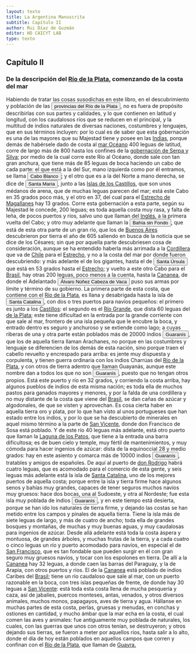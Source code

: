 ```yaml
---
layout: texto
title: La Argentina Manuscrita
subtitle: Capítulo II
author: Rui Díaz de Guzmán
editor: HD CAICYT LAB
type: texto
---
```


## Capítulo II

### De la descripción del <a href="https://recogito.pelagios.org/document/wzqxhk0h3vpikm/part/1/edit#7be163c3-bf83-4692-84ec-97a94d3b527b" target="_blank">Río de la Plata</a>, comenzando de la costa del mar

Habiendo de tratar las cosas susodichas en este libro, en el descubrimiento y población de las <a href="https://recogito.pelagios.org/document/wzqxhk0h3vpikm/part/1/edit#recogito-7bf631e9-d5e6-478c-b6a3-b03818b7928e" target="_blank"><button class="balloon" data-balloon-pos="up" data-balloon-length="large" data-balloon="virreyalty,spanish colony">provincias del Río de la Plata</button></a>, no es fuera de propósito describirlas con sus partes y calidades, y lo que contienen en latitud y longitud, con los caudalosos ríos que se reducen en el principal, y la multitud de indios naturales de diversas naciones, costumbres y lenguajes, que en sus términos incluyen: por lo cual es de saber que esta gobernación es una de las mayores que su Majestad tiene y posee en las <a href="https://recogito.pelagios.org/document/wzqxhk0h3vpikm/part/1/edit#644dc029-1624-42a6-a68a-a585880de247" target="_blank">Indias</a>, porque demás de habérsele dado de costa al <a href="https://recogito.pelagios.org/document/wzqxhk0h3vpikm/part/1/edit#bb94b632-a38b-4cfa-9d51-d1bf36ad09b8" target="_blank">mar Océano</a> 400 leguas de latitud, corre de largo más de 800 hasta los confines de la <a href="https://recogito.pelagios.org/document/wzqxhk0h3vpikm/part/1/edit#48b8097a-a4fd-488a-933d-3aa04ff85482" target="_blank">gobernación de Serpa y Silva</a>; por medio de la cual corre este Río al Océano, donde sale con tan gran anchura, que tiene más de 85 leguas de boca haciendo un cabo de cada parte: el que está a la del Sur, mano izquierda como por él entramos, se llama <a href="https://recogito.pelagios.org/document/wzqxhk0h3vpikm/part/1/edit#recogito-42782211-e0de-4f28-b74f-17f709889fcd" target="_blank"><button class="balloon" data-balloon-pos="up" data-balloon-length="large" data-balloon="Cape">Cabo Blanco</button></a>; y el otro que es a la del Norte a mano derecha, se dice de <a href="https://recogito.pelagios.org/document/wzqxhk0h3vpikm/part/1/edit#recogito-75b2831f-1047-4a01-bbe5-0291a7ed0fca" target="_blank"><button class="balloon" data-balloon-pos="up" data-balloon-length="large" data-balloon="Point">Santa María</button></a>, junto a las <a href="https://recogito.pelagios.org/document/wzqxhk0h3vpikm/part/1/edit#e9b7654d-2980-4ecd-a533-0186f1f4d69a" target="_blank">Islas de los Castillos</a>, que son unos médanos de arena, que de muchas leguas parecen del mar; está este Cabo en 35 grados poco más, y el otro en 37, del cual para el <a href="https://recogito.pelagios.org/document/wzqxhk0h3vpikm/part/1/edit#24efc0f6-b398-4664-b00e-b6669839a039" target="_blank">Estrecho de Magallanes</a> hay 13 grados. Corre esta gobernación a esta parte, según su Majestad le concede, 200 leguas; es toda aquella costa muy rasa, y falta de leña, de pocos puertos y ríos, salvo uno que llaman del <a href="https://recogito.pelagios.org/document/wzqxhk0h3vpikm/part/1/edit#14a61401-ffc2-4547-a103-ac643782e058" target="_blank">Inglés,</a> a la primera vuelta del Cabo; y otro muy adelante que llaman la <a href="https://recogito.pelagios.org/document/wzqxhk0h3vpikm/part/1/edit#recogito-7ebeeabb-b45d-4c01-8ae4-541469a06495" target="_blank"><button class="balloon" data-balloon-pos="up" data-balloon-length="large" data-balloon="Peninsula">Bahía sin Fondo</button></a>, que está de esta otra parte de un gran río, que los de <a href="https://recogito.pelagios.org/document/wzqxhk0h3vpikm/part/1/edit#6608d3d9-c67a-4fd5-863e-997822f5281d" target="_blank">Buenos Aires</a> descubrieron por tierra el año de 605 saliendo en busca de la noticia que se dice de los <rs xml:id="recogito-d0e3374c-0048-4373-a3f3-f832845d6178" type="event">Césares</rs>; sin que por aquella parte descubriesen cosa de consideración, aunque se ha entendido haberla más arrimada a la <a href="https://recogito.pelagios.org/document/wzqxhk0h3vpikm/part/1/edit#784574f2-e98a-4dbb-a097-94603e6dd5e5" target="_blank">Cordillera</a> que va de <a href="https://recogito.pelagios.org/document/wzqxhk0h3vpikm/part/1/edit#3fb55569-3c3b-4969-ae14-f87e60d7155a" target="_blank">Chile</a> para el <a href="https://recogito.pelagios.org/document/wzqxhk0h3vpikm/part/1/edit#fe4ebac0-8329-4c8a-ab5e-099a541c7289" target="_blank">Estrecho</a>, y no a la costa del mar por donde fueron descubriendo: y más adelante el de los gigantes, hasta el de <a href="https://recogito.pelagios.org/document/wzqxhk0h3vpikm/part/1/edit#recogito-8703c61c-2017-4ff4-91dc-40c8d965d418" target="_blank"><button class="balloon" data-balloon-pos="up" data-balloon-length="large" data-balloon="Cape">Santa Úrsula</button></a> que está en 53 grados hasta el <a href="https://recogito.pelagios.org/document/wzqxhk0h3vpikm/part/1/edit#e72d0978-c9e0-4622-a99f-7415f2daabbd" target="_blank">Estrecho</a>; y vuelto a este otro Cabo para el <a href="https://recogito.pelagios.org/document/wzqxhk0h3vpikm/part/1/edit#b1fbf665-8b12-417f-9427-ce488fc28c5a" target="_blank">Brasil</a>, hay otras 200 leguas, poco menos a la cuenta, hasta la <a href="https://recogito.pelagios.org/document/wzqxhk0h3vpikm/part/1/edit#8f0e49a7-69c4-4d0e-a170-301a015e43d2" target="_blank">Cananea</a>, de donde el Adelantado <button class="balloon" data-balloon-pos="up" data-balloon-length="large" data-balloon="Adelantado,conquistador,explorador">Álvaro Núñez Cabeza de Vaca</button> puso sus armas por límite y término de su gobierno. La primera parte de esta costa, que contiene con el <a href="https://recogito.pelagios.org/document/wzqxhk0h3vpikm/part/1/edit#7232dabc-c9da-496f-a593-65a9a052a594" target="_blank">Río de la Plata</a>, es llana y desabrigada hasta la isla de <a href="https://recogito.pelagios.org/document/wzqxhk0h3vpikm/part/1/edit#recogito-ad7d991d-54d1-46d1-9fd7-8f2221a8ee69" target="_blank"><button class="balloon" data-balloon-pos="up" data-balloon-length="large" data-balloon="Island">Santa Catalina</button></a>, con dos o tres puertos para navíos pequeños: el primero es junto a los <a href="https://recogito.pelagios.org/document/wzqxhk0h3vpikm/part/1/edit#f0784c3a-eb02-4db8-89b0-ccbeb23add64" target="_blank">Castillos</a>: el segundo es el <a href="https://recogito.pelagios.org/document/wzqxhk0h3vpikm/part/1/edit#f2bcfb0d-6f3c-4c27-9e56-4b3888b88656" target="_blank">Río Grande</a>, que dista 60 leguas del <a href="https://recogito.pelagios.org/document/wzqxhk0h3vpikm/part/1/edit#588444d3-6bea-41bd-8f45-d13c2e3c3cdd" target="_blank">de la Plata</a>; este tiene dificultad en la entrada por la grande corriente con que sale al mar, frontero de una isla pequeña que le encubre la boca, y entrado dentro es seguro y anchuroso y se extiende como lago; a cuyas riberas de una y otra parte están poblados más de 20000 indios <button class="balloon" data-balloon-pos="up" data-balloon-length="large" data-balloon="Aborigine,Native people">Guaranís</button>, que los de aquella tierra llaman Arachanes, no porque en las costumbres y lenguaje se diferencien de los demás de esta nación, sino porque traen el cabello revuelto y encrespado para arriba: es jente muy dispuesta y corpulenta, y tienen guerra ordinaria con los indios Charrúas del <a href="https://recogito.pelagios.org/document/wzqxhk0h3vpikm/part/1/edit#d67fb222-84cf-4855-8bc7-5e6ac5bd8ac8" target="_blank">Río de la Plata</a>, y con otros de tierra adentro que llaman Guayanás, aunque este nombre dan a todos los que no son <button class="balloon" data-balloon-pos="up" data-balloon-length="large" data-balloon="Aborigine,Native people">Guaranís</button>, puesto que no tengan otros propios. Está este puerto y río en 32 grados, y corriendo la costa arriba, hay algunos pueblos de indios de esta misma nación; es toda ella de muchos pastos para ganados mayores y menores, y por la falda de una cordillera y no muy distante de la costa que viene del <a href="https://recogito.pelagios.org/document/wzqxhk0h3vpikm/part/1/edit#60a92ddf-9b90-41f3-9e7c-e8b396376e58" target="_blank">Brasil</a>, se dan cañas de azúcar y algodonales, de que se visten y aprovechan. Es cosa cierta haber en aquella tierra oro y plata, por lo que han visto al unos portugueses que han estado entre los indios, y por lo que se ha descubierto de minerales en aquel mismo término a la parte de <a href="https://recogito.pelagios.org/document/wzqxhk0h3vpikm/part/1/edit#7118a211-8ee7-4ac2-8d43-745c315064c0" target="_blank">San Vicente</a>, donde don Francisco de Sosa está poblado. Y de este río 40 leguas más adelante, está otro puerto que llaman la <a href="https://recogito.pelagios.org/document/wzqxhk0h3vpikm/part/1/edit#636be9f2-0295-4b81-890a-88735539dd03" target="_blank">Laguna de los Patos</a>, que tiene a la entrada una barra dificultosa; es de buen cielo y temple, muy fértil de mantenimientos, y muy cómoda para hacer ingenios de azúcar: dista de la equinoccial 28 y medio grados: hay en este asiento y comarca más de 10000 indios <button class="balloon" data-balloon-pos="up" data-balloon-length="large" data-balloon="Aborigine,Native people">Guaranís</button>, tratables y amigos de españoles. De aquí al puerto de <a href="https://recogito.pelagios.org/document/wzqxhk0h3vpikm/part/1/edit#7b040207-206e-4c8f-ba97-bc29b972c00d" target="_blank">don Rodrigo</a> habrá cuatro leguas, que es acomodado para el comercio de esta gente, y seis leguas más adelante está la isla de <a href="https://recogito.pelagios.org/document/wzqxhk0h3vpikm/part/1/edit#0ae0e99a-0fb8-430c-97f7-b4da524f6e26" target="_blank">Santa Catalina</a>, uno de los mejores puertos de aquella costa; porque entre la isla y tierra firme hace algunos senos y bahías muy grandes, capaces de tener seguros muchos navíos muy gruesos: hace dos bocas, una al Sudoeste, y otra al Nordeste; fue esta isla muy poblada de indios <button class="balloon" data-balloon-pos="up" data-balloon-length="large" data-balloon="Aborigine,Native people">Guaranís</button>, y en este tiempo está desierta, porque se han ido los naturales de tierra firme, y dejando las costas se han metido entre los campos y pinales de aquella tierra. Tiene la isla más de siete leguas de largo, y más de cuatro de ancho; toda ella de grandes bosques y montañas, de muchas y muy buenas aguas, y muy caudalosas para ingenios de azúcar. Desde allá adelante está toda la costa áspera y montuosa, de grandes árboles, y muchas frutas de la tierra, y a cada cuatro o cinco leguas un río y puerto acomodado para navíos, en especial el de <a href="https://recogito.pelagios.org/document/wzqxhk0h3vpikm/part/1/edit#3d6ad49f-c488-4986-8dad-7c5a1f1483a8" target="_blank">San Francisco</a>, que es tan fondable que pueden surgir en él con gran seguro muy gruesos navíos, y tocar con los espolones en tierra. De allí a la <a href="https://recogito.pelagios.org/document/wzqxhk0h3vpikm/part/1/edit#b21e63ba-a4b7-4d6f-ba1a-165164ad9aeb" target="_blank">Cananea</a> hay 32 leguas, a donde caen las barras del Paraguay, y la de Arapia, con otros puertos y ríos. El de la <a href="https://recogito.pelagios.org/document/wzqxhk0h3vpikm/part/1/edit#7517f3c3-cc2e-42e4-b901-ba571ebded34" target="_blank">Cananea</a> está poblado de indios Caribes del <a href="https://recogito.pelagios.org/document/wzqxhk0h3vpikm/part/1/edit#73c2755e-321a-4e92-b524-d2d1632228ae" target="_blank">Brasil</a>; tiene un río caudaloso que sale al mar, con un puerto razonable en la boca, con tres islas pequeñas de frente, de donde hay 30 leguas a <a href="https://recogito.pelagios.org/document/wzqxhk0h3vpikm/part/1/edit#8e635aab-04ca-4d1e-b65c-69106a5f18e5" target="_blank">San Vicente</a>: está toda esta costa llena de mucha pesquería y caza, así de jabalíes, puercos monteses, antas, venados, y otros diversos animales, muchos monos, papagayos, aves de tierra y agua. Hállanse en muchas partes de esta costa, perlas, gruesas y menudas, en conchas y ostiones en cantidad, y mucho ámbar que la mar echa en la costa, el cual comen las aves y animales: fue antiguamente muy poblada de naturales, los cuales, con las guerras que unos con otros tenían, se destruyeron; y otros dejando sus tierras, se fueron a meter por aquellos ríos, hasta salir a lo alto, donde el día de hoy están poblados en aquellos campos que corren y confinan con el <a href="https://recogito.pelagios.org/document/wzqxhk0h3vpikm/part/1/edit#011b5845-ad36-4579-8966-0420faac569e" target="_blank">Río de la Plata</a>, que llaman de <a href="https://recogito.pelagios.org/document/wzqxhk0h3vpikm/part/1/edit#2629b6cf-5ed6-4963-a0d2-18aa43d1cc0d" target="_blank">Guayra.</a>